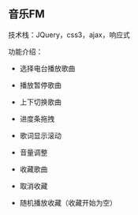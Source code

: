## 音乐FM

技术栈：JQuery，css3，ajax，响应式  

功能介绍：

- 选择电台播放歌曲
- 播放暂停歌曲

- 上下切换歌曲
- 进度条拖拽
 - 歌词显示滚动
 - 音量调整
 - 收藏歌曲
  - 取消收藏
- 随机播放收藏（收藏开始为空）

 

